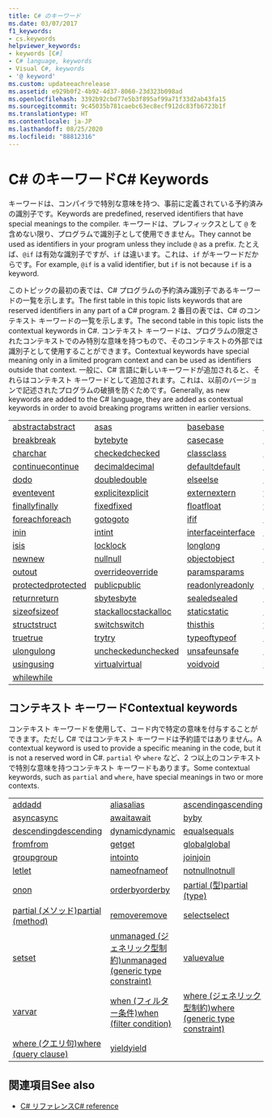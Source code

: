 ```yaml
---
title: C# のキーワード
ms.date: 03/07/2017
f1_keywords:
- cs.keywords
helpviewer_keywords:
- keywords [C#]
- C# language, keywords
- Visual C#, keywords
- '@ keyword'
ms.custom: updateeachrelease
ms.assetid: e929b0f2-4b92-4d37-8060-23d323b098ad
ms.openlocfilehash: 3392b92cbd77e5b3f895af99a71f33d2ab43fa15
ms.sourcegitcommit: 9c45035b781caebc63ec8ecf912dc83fb6723b1f
ms.translationtype: HT
ms.contentlocale: ja-JP
ms.lasthandoff: 08/25/2020
ms.locfileid: "88812316"
---
```

# <a name="c-keywords"></a><span data-ttu-id="1ae11-102">C# のキーワード</span><span class="sxs-lookup"><span data-stu-id="1ae11-102">C# Keywords</span></span>

<span data-ttu-id="1ae11-103">キーワードは、コンパイラで特別な意味を持つ、事前に定義されている予約済みの識別子です。</span><span class="sxs-lookup"><span data-stu-id="1ae11-103">Keywords are predefined, reserved identifiers that have special meanings to the compiler.</span></span> <span data-ttu-id="1ae11-104">キーワードは、プレフィックスとして `@` を含めない限り、プログラムで識別子として使用できません。</span><span class="sxs-lookup"><span data-stu-id="1ae11-104">They cannot be used as identifiers in your program unless they include `@` as a prefix.</span></span> <span data-ttu-id="1ae11-105">たとえば、`@if` は有効な識別子ですが、`if` は違います。これは、`if` がキーワードだからです。</span><span class="sxs-lookup"><span data-stu-id="1ae11-105">For example, `@if` is a valid identifier, but `if` is not because `if` is a keyword.</span></span>  
  
 <span data-ttu-id="1ae11-106">このトピックの最初の表では、C# プログラムの予約済み識別子であるキーワードの一覧を示します。</span><span class="sxs-lookup"><span data-stu-id="1ae11-106">The first table in this topic lists keywords that are reserved identifiers in any part of a C# program.</span></span> <span data-ttu-id="1ae11-107">2 番目の表では、C# のコンテキスト キーワードの一覧を示します。</span><span class="sxs-lookup"><span data-stu-id="1ae11-107">The second table in this topic lists the contextual keywords in C#.</span></span> <span data-ttu-id="1ae11-108">コンテキスト キーワードは、プログラムの限定されたコンテキストでのみ特別な意味を持つもので、そのコンテキストの外部では識別子として使用することができます。</span><span class="sxs-lookup"><span data-stu-id="1ae11-108">Contextual keywords have special meaning only in a limited program context and can be used as identifiers outside that context.</span></span> <span data-ttu-id="1ae11-109">一般に、C# 言語に新しいキーワードが追加されると、それらはコンテキスト キーワードとして追加されます。これは、以前のバージョンで記述されたプログラムの破損を防ぐためです。</span><span class="sxs-lookup"><span data-stu-id="1ae11-109">Generally, as new keywords are added to the C# language, they are added as contextual keywords in order to avoid breaking programs written in earlier versions.</span></span>  
  
|||||  
|---|---|---|---|  
|[<span data-ttu-id="1ae11-110">abstract</span><span class="sxs-lookup"><span data-stu-id="1ae11-110">abstract</span></span>](abstract.md)|[<span data-ttu-id="1ae11-111">as</span><span class="sxs-lookup"><span data-stu-id="1ae11-111">as</span></span>](../operators/type-testing-and-cast.md#as-operator)|[<span data-ttu-id="1ae11-112">base</span><span class="sxs-lookup"><span data-stu-id="1ae11-112">base</span></span>](base.md)|[<span data-ttu-id="1ae11-113">bool</span><span class="sxs-lookup"><span data-stu-id="1ae11-113">bool</span></span>](../builtin-types/bool.md)|  
|[<span data-ttu-id="1ae11-114">break</span><span class="sxs-lookup"><span data-stu-id="1ae11-114">break</span></span>](break.md)|[<span data-ttu-id="1ae11-115">byte</span><span class="sxs-lookup"><span data-stu-id="1ae11-115">byte</span></span>](../builtin-types/integral-numeric-types.md)|[<span data-ttu-id="1ae11-116">case</span><span class="sxs-lookup"><span data-stu-id="1ae11-116">case</span></span>](switch.md)|[<span data-ttu-id="1ae11-117">catch</span><span class="sxs-lookup"><span data-stu-id="1ae11-117">catch</span></span>](try-catch.md)|  
|[<span data-ttu-id="1ae11-118">char</span><span class="sxs-lookup"><span data-stu-id="1ae11-118">char</span></span>](../builtin-types/char.md)|[<span data-ttu-id="1ae11-119">checked</span><span class="sxs-lookup"><span data-stu-id="1ae11-119">checked</span></span>](checked.md)|[<span data-ttu-id="1ae11-120">class</span><span class="sxs-lookup"><span data-stu-id="1ae11-120">class</span></span>](class.md)|[<span data-ttu-id="1ae11-121">const</span><span class="sxs-lookup"><span data-stu-id="1ae11-121">const</span></span>](const.md)|  
|[<span data-ttu-id="1ae11-122">continue</span><span class="sxs-lookup"><span data-stu-id="1ae11-122">continue</span></span>](continue.md)|[<span data-ttu-id="1ae11-123">decimal</span><span class="sxs-lookup"><span data-stu-id="1ae11-123">decimal</span></span>](../builtin-types/floating-point-numeric-types.md)|[<span data-ttu-id="1ae11-124">default</span><span class="sxs-lookup"><span data-stu-id="1ae11-124">default</span></span>](default.md)|[<span data-ttu-id="1ae11-125">delegate</span><span class="sxs-lookup"><span data-stu-id="1ae11-125">delegate</span></span>](../builtin-types/reference-types.md)|  
|[<span data-ttu-id="1ae11-126">do</span><span class="sxs-lookup"><span data-stu-id="1ae11-126">do</span></span>](do.md)|[<span data-ttu-id="1ae11-127">double</span><span class="sxs-lookup"><span data-stu-id="1ae11-127">double</span></span>](../builtin-types/floating-point-numeric-types.md)|[<span data-ttu-id="1ae11-128">else</span><span class="sxs-lookup"><span data-stu-id="1ae11-128">else</span></span>](if-else.md)|[<span data-ttu-id="1ae11-129">enum</span><span class="sxs-lookup"><span data-stu-id="1ae11-129">enum</span></span>](../builtin-types/enum.md)|  
|[<span data-ttu-id="1ae11-130">event</span><span class="sxs-lookup"><span data-stu-id="1ae11-130">event</span></span>](event.md)|[<span data-ttu-id="1ae11-131">explicit</span><span class="sxs-lookup"><span data-stu-id="1ae11-131">explicit</span></span>](../operators/user-defined-conversion-operators.md)|[<span data-ttu-id="1ae11-132">extern</span><span class="sxs-lookup"><span data-stu-id="1ae11-132">extern</span></span>](extern.md)|[<span data-ttu-id="1ae11-133">false</span><span class="sxs-lookup"><span data-stu-id="1ae11-133">false</span></span>](../builtin-types/bool.md)|  
|[<span data-ttu-id="1ae11-134">finally</span><span class="sxs-lookup"><span data-stu-id="1ae11-134">finally</span></span>](try-finally.md)|[<span data-ttu-id="1ae11-135">fixed</span><span class="sxs-lookup"><span data-stu-id="1ae11-135">fixed</span></span>](fixed-statement.md)|[<span data-ttu-id="1ae11-136">float</span><span class="sxs-lookup"><span data-stu-id="1ae11-136">float</span></span>](../builtin-types/floating-point-numeric-types.md)|[<span data-ttu-id="1ae11-137">for</span><span class="sxs-lookup"><span data-stu-id="1ae11-137">for</span></span>](for.md)|  
|[<span data-ttu-id="1ae11-138">foreach</span><span class="sxs-lookup"><span data-stu-id="1ae11-138">foreach</span></span>](foreach-in.md)|[<span data-ttu-id="1ae11-139">goto</span><span class="sxs-lookup"><span data-stu-id="1ae11-139">goto</span></span>](goto.md)|[<span data-ttu-id="1ae11-140">if</span><span class="sxs-lookup"><span data-stu-id="1ae11-140">if</span></span>](if-else.md)|[<span data-ttu-id="1ae11-141">implicit</span><span class="sxs-lookup"><span data-stu-id="1ae11-141">implicit</span></span>](../operators/user-defined-conversion-operators.md)|  
|[<span data-ttu-id="1ae11-142">in</span><span class="sxs-lookup"><span data-stu-id="1ae11-142">in</span></span>](in.md)|[<span data-ttu-id="1ae11-143">int</span><span class="sxs-lookup"><span data-stu-id="1ae11-143">int</span></span>](../builtin-types/integral-numeric-types.md)|[<span data-ttu-id="1ae11-144">interface</span><span class="sxs-lookup"><span data-stu-id="1ae11-144">interface</span></span>](interface.md)|[<span data-ttu-id="1ae11-145">internal</span><span class="sxs-lookup"><span data-stu-id="1ae11-145">internal</span></span>](internal.md)|
|[<span data-ttu-id="1ae11-146">is</span><span class="sxs-lookup"><span data-stu-id="1ae11-146">is</span></span>](is.md)|[<span data-ttu-id="1ae11-147">lock</span><span class="sxs-lookup"><span data-stu-id="1ae11-147">lock</span></span>](lock-statement.md)|[<span data-ttu-id="1ae11-148">long</span><span class="sxs-lookup"><span data-stu-id="1ae11-148">long</span></span>](../builtin-types/integral-numeric-types.md)|[<span data-ttu-id="1ae11-149">namespace</span><span class="sxs-lookup"><span data-stu-id="1ae11-149">namespace</span></span>](namespace.md)|
|[<span data-ttu-id="1ae11-150">new</span><span class="sxs-lookup"><span data-stu-id="1ae11-150">new</span></span>](../operators/new-operator.md)|[<span data-ttu-id="1ae11-151">null</span><span class="sxs-lookup"><span data-stu-id="1ae11-151">null</span></span>](null.md)|[<span data-ttu-id="1ae11-152">object</span><span class="sxs-lookup"><span data-stu-id="1ae11-152">object</span></span>](../builtin-types/reference-types.md)|[<span data-ttu-id="1ae11-153">operator</span><span class="sxs-lookup"><span data-stu-id="1ae11-153">operator</span></span>](../operators/operator-overloading.md)|
|[<span data-ttu-id="1ae11-154">out</span><span class="sxs-lookup"><span data-stu-id="1ae11-154">out</span></span>](out.md)|[<span data-ttu-id="1ae11-155">override</span><span class="sxs-lookup"><span data-stu-id="1ae11-155">override</span></span>](override.md)|[<span data-ttu-id="1ae11-156">params</span><span class="sxs-lookup"><span data-stu-id="1ae11-156">params</span></span>](params.md)|[<span data-ttu-id="1ae11-157">private</span><span class="sxs-lookup"><span data-stu-id="1ae11-157">private</span></span>](private.md)|
|[<span data-ttu-id="1ae11-158">protected</span><span class="sxs-lookup"><span data-stu-id="1ae11-158">protected</span></span>](protected.md)|[<span data-ttu-id="1ae11-159">public</span><span class="sxs-lookup"><span data-stu-id="1ae11-159">public</span></span>](public.md)|[<span data-ttu-id="1ae11-160">readonly</span><span class="sxs-lookup"><span data-stu-id="1ae11-160">readonly</span></span>](readonly.md)|[<span data-ttu-id="1ae11-161">ref</span><span class="sxs-lookup"><span data-stu-id="1ae11-161">ref</span></span>](ref.md)|
|[<span data-ttu-id="1ae11-162">return</span><span class="sxs-lookup"><span data-stu-id="1ae11-162">return</span></span>](return.md)|[<span data-ttu-id="1ae11-163">sbyte</span><span class="sxs-lookup"><span data-stu-id="1ae11-163">sbyte</span></span>](../builtin-types/integral-numeric-types.md)|[<span data-ttu-id="1ae11-164">sealed</span><span class="sxs-lookup"><span data-stu-id="1ae11-164">sealed</span></span>](sealed.md)|[<span data-ttu-id="1ae11-165">short</span><span class="sxs-lookup"><span data-stu-id="1ae11-165">short</span></span>](../builtin-types/integral-numeric-types.md)||
[<span data-ttu-id="1ae11-166">sizeof</span><span class="sxs-lookup"><span data-stu-id="1ae11-166">sizeof</span></span>](../operators/sizeof.md)|[<span data-ttu-id="1ae11-167">stackalloc</span><span class="sxs-lookup"><span data-stu-id="1ae11-167">stackalloc</span></span>](../operators/stackalloc.md)|[<span data-ttu-id="1ae11-168">static</span><span class="sxs-lookup"><span data-stu-id="1ae11-168">static</span></span>](static.md)|[<span data-ttu-id="1ae11-169">string</span><span class="sxs-lookup"><span data-stu-id="1ae11-169">string</span></span>](../builtin-types/reference-types.md)|
|[<span data-ttu-id="1ae11-170">struct</span><span class="sxs-lookup"><span data-stu-id="1ae11-170">struct</span></span>](../builtin-types/struct.md)|[<span data-ttu-id="1ae11-171">switch</span><span class="sxs-lookup"><span data-stu-id="1ae11-171">switch</span></span>](switch.md)|[<span data-ttu-id="1ae11-172">this</span><span class="sxs-lookup"><span data-stu-id="1ae11-172">this</span></span>](this.md)|[<span data-ttu-id="1ae11-173">throw</span><span class="sxs-lookup"><span data-stu-id="1ae11-173">throw</span></span>](throw.md)|
|[<span data-ttu-id="1ae11-174">true</span><span class="sxs-lookup"><span data-stu-id="1ae11-174">true</span></span>](../builtin-types/bool.md)|[<span data-ttu-id="1ae11-175">try</span><span class="sxs-lookup"><span data-stu-id="1ae11-175">try</span></span>](try-catch.md)|[<span data-ttu-id="1ae11-176">typeof</span><span class="sxs-lookup"><span data-stu-id="1ae11-176">typeof</span></span>](../operators/type-testing-and-cast.md#typeof-operator)|[<span data-ttu-id="1ae11-177">uint</span><span class="sxs-lookup"><span data-stu-id="1ae11-177">uint</span></span>](../builtin-types/integral-numeric-types.md)|
|[<span data-ttu-id="1ae11-178">ulong</span><span class="sxs-lookup"><span data-stu-id="1ae11-178">ulong</span></span>](../builtin-types/integral-numeric-types.md)|[<span data-ttu-id="1ae11-179">unchecked</span><span class="sxs-lookup"><span data-stu-id="1ae11-179">unchecked</span></span>](unchecked.md)|[<span data-ttu-id="1ae11-180">unsafe</span><span class="sxs-lookup"><span data-stu-id="1ae11-180">unsafe</span></span>](unsafe.md)|[<span data-ttu-id="1ae11-181">ushort</span><span class="sxs-lookup"><span data-stu-id="1ae11-181">ushort</span></span>](../builtin-types/integral-numeric-types.md)|
|[<span data-ttu-id="1ae11-182">using</span><span class="sxs-lookup"><span data-stu-id="1ae11-182">using</span></span>](using.md)|[<span data-ttu-id="1ae11-183">virtual</span><span class="sxs-lookup"><span data-stu-id="1ae11-183">virtual</span></span>](virtual.md)|[<span data-ttu-id="1ae11-184">void</span><span class="sxs-lookup"><span data-stu-id="1ae11-184">void</span></span>](../builtin-types/void.md)|[<span data-ttu-id="1ae11-185">volatile</span><span class="sxs-lookup"><span data-stu-id="1ae11-185">volatile</span></span>](volatile.md)|
|[<span data-ttu-id="1ae11-186">while</span><span class="sxs-lookup"><span data-stu-id="1ae11-186">while</span></span>](while.md)|

## <a name="contextual-keywords"></a><span data-ttu-id="1ae11-187">コンテキスト キーワード</span><span class="sxs-lookup"><span data-stu-id="1ae11-187">Contextual keywords</span></span>

 <span data-ttu-id="1ae11-188">コンテキスト キーワードを使用して、コード内で特定の意味を付与することができます。ただし C# ではコンテキスト キーワードは予約語ではありません。</span><span class="sxs-lookup"><span data-stu-id="1ae11-188">A contextual keyword is used to provide a specific meaning in the code, but it is not a reserved word in C#.</span></span> <span data-ttu-id="1ae11-189">`partial` や `where` など、2 つ以上のコンテキストで特別な意味を持つコンテキスト キーワードもあります。</span><span class="sxs-lookup"><span data-stu-id="1ae11-189">Some contextual keywords, such as `partial` and `where`, have special meanings in two or more contexts.</span></span>  
  
||||  
|---|---|---|  
|[<span data-ttu-id="1ae11-190">add</span><span class="sxs-lookup"><span data-stu-id="1ae11-190">add</span></span>](add.md)|[<span data-ttu-id="1ae11-191">alias</span><span class="sxs-lookup"><span data-stu-id="1ae11-191">alias</span></span>](extern-alias.md)|[<span data-ttu-id="1ae11-192">ascending</span><span class="sxs-lookup"><span data-stu-id="1ae11-192">ascending</span></span>](ascending.md)|
|[<span data-ttu-id="1ae11-193">async</span><span class="sxs-lookup"><span data-stu-id="1ae11-193">async</span></span>](async.md)|[<span data-ttu-id="1ae11-194">await</span><span class="sxs-lookup"><span data-stu-id="1ae11-194">await</span></span>](../operators/await.md)|[<span data-ttu-id="1ae11-195">by</span><span class="sxs-lookup"><span data-stu-id="1ae11-195">by</span></span>](by.md)|
|[<span data-ttu-id="1ae11-196">descending</span><span class="sxs-lookup"><span data-stu-id="1ae11-196">descending</span></span>](descending.md)|[<span data-ttu-id="1ae11-197">dynamic</span><span class="sxs-lookup"><span data-stu-id="1ae11-197">dynamic</span></span>](../builtin-types/reference-types.md)|[<span data-ttu-id="1ae11-198">equals</span><span class="sxs-lookup"><span data-stu-id="1ae11-198">equals</span></span>](equals.md)|
|[<span data-ttu-id="1ae11-199">from</span><span class="sxs-lookup"><span data-stu-id="1ae11-199">from</span></span>](from-clause.md)|[<span data-ttu-id="1ae11-200">get</span><span class="sxs-lookup"><span data-stu-id="1ae11-200">get</span></span>](get.md)|[<span data-ttu-id="1ae11-201">global</span><span class="sxs-lookup"><span data-stu-id="1ae11-201">global</span></span>](../operators/namespace-alias-qualifier.md)|
|[<span data-ttu-id="1ae11-202">group</span><span class="sxs-lookup"><span data-stu-id="1ae11-202">group</span></span>](group-clause.md)|[<span data-ttu-id="1ae11-203">into</span><span class="sxs-lookup"><span data-stu-id="1ae11-203">into</span></span>](into.md)|[<span data-ttu-id="1ae11-204">join</span><span class="sxs-lookup"><span data-stu-id="1ae11-204">join</span></span>](join-clause.md)|
|[<span data-ttu-id="1ae11-205">let</span><span class="sxs-lookup"><span data-stu-id="1ae11-205">let</span></span>](let-clause.md)|[<span data-ttu-id="1ae11-206">nameof</span><span class="sxs-lookup"><span data-stu-id="1ae11-206">nameof</span></span>](../operators/nameof.md)|[<span data-ttu-id="1ae11-207">notnull</span><span class="sxs-lookup"><span data-stu-id="1ae11-207">notnull</span></span>](../../programming-guide/generics/constraints-on-type-parameters.md#notnull-constraint)|
|[<span data-ttu-id="1ae11-208">on</span><span class="sxs-lookup"><span data-stu-id="1ae11-208">on</span></span>](on.md)|[<span data-ttu-id="1ae11-209">orderby</span><span class="sxs-lookup"><span data-stu-id="1ae11-209">orderby</span></span>](orderby-clause.md)|[<span data-ttu-id="1ae11-210">partial (型)</span><span class="sxs-lookup"><span data-stu-id="1ae11-210">partial (type)</span></span>](partial-type.md)|
|[<span data-ttu-id="1ae11-211">partial (メソッド)</span><span class="sxs-lookup"><span data-stu-id="1ae11-211">partial (method)</span></span>](partial-method.md)|[<span data-ttu-id="1ae11-212">remove</span><span class="sxs-lookup"><span data-stu-id="1ae11-212">remove</span></span>](remove.md)|[<span data-ttu-id="1ae11-213">select</span><span class="sxs-lookup"><span data-stu-id="1ae11-213">select</span></span>](select-clause.md)|
|[<span data-ttu-id="1ae11-214">set</span><span class="sxs-lookup"><span data-stu-id="1ae11-214">set</span></span>](set.md)|[<span data-ttu-id="1ae11-215">unmanaged (ジェネリック型制約)</span><span class="sxs-lookup"><span data-stu-id="1ae11-215">unmanaged (generic type constraint)</span></span>](where-generic-type-constraint.md)|[<span data-ttu-id="1ae11-216">value</span><span class="sxs-lookup"><span data-stu-id="1ae11-216">value</span></span>](value.md)|
|[<span data-ttu-id="1ae11-217">var</span><span class="sxs-lookup"><span data-stu-id="1ae11-217">var</span></span>](var.md)|[<span data-ttu-id="1ae11-218">when (フィルター条件)</span><span class="sxs-lookup"><span data-stu-id="1ae11-218">when (filter condition)</span></span>](when.md)|[<span data-ttu-id="1ae11-219">where (ジェネリック型制約)</span><span class="sxs-lookup"><span data-stu-id="1ae11-219">where (generic type constraint)</span></span>](where-generic-type-constraint.md)|
|[<span data-ttu-id="1ae11-220">where (クエリ句)</span><span class="sxs-lookup"><span data-stu-id="1ae11-220">where (query clause)</span></span>](where-clause.md)|[<span data-ttu-id="1ae11-221">yield</span><span class="sxs-lookup"><span data-stu-id="1ae11-221">yield</span></span>](yield.md)| |
  
## <a name="see-also"></a><span data-ttu-id="1ae11-222">関連項目</span><span class="sxs-lookup"><span data-stu-id="1ae11-222">See also</span></span>

- [<span data-ttu-id="1ae11-223">C# リファレンス</span><span class="sxs-lookup"><span data-stu-id="1ae11-223">C# reference</span></span>](../index.md)

